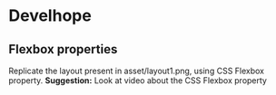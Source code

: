 # Develhope
## Flexbox properties

Replicate the layout present in asset/layout1.png, using CSS Flexbox property.
**Suggestion:**
Look at video about the CSS Flexbox property
